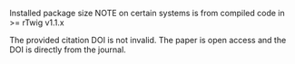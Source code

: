 Installed package size NOTE on certain systems is from compiled code in \>= rTwig v1.1.x

The provided citation DOI is not invalid. The paper is open access and the DOI is directly from the journal.
